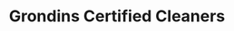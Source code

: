 ---
title: "Grondins Certified Cleaners"
url: /waterville/grondins-certified-cleaners/
shop: laundry
---